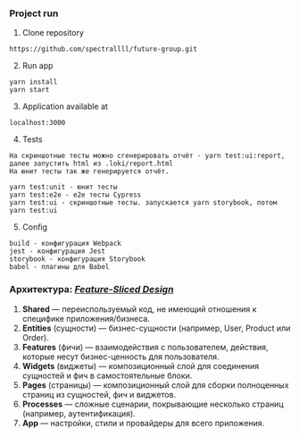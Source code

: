 ### Project run

1. Clone repository
```
https://github.com/spectrallll/future-group.git
```
2. Run app
```
yarn install
yarn start
```
3. Application available at
```
localhost:3000
```
4. Tests
```
На скриншотные тесты можно сгенерировать отчёт - yarn test:ui:report,
далее запустить html из .loki/report.html
На юнит тесты так же генерируется отчёт.
```
```
yarn test:unit - юнит тесты
yarn test:e2e - e2e тесты Cypress
yarn test:ui - скриншотные тесты. запускается yarn storybook, потом yarn test:ui
```
5. Config
```
build - конфигурация Webpack
jest - конфигурация Jest
storybook - конфигурация Storybook
babel - плагины для Babel
```

### Архитектура: [*Feature-Sliced Design*](https://feature-sliced.design/ru/)

1. **Shared** — переиспользуемый код, не имеющий отношения к специфике приложения/бизнеса.
2. **Entities** (сущности) — бизнес-сущности (например, User, Product или Order).
3. **Features** (фичи) — взаимодействия с пользователем, действия, которые несут бизнес-ценность для пользователя.
4. **Widgets** (виджеты) — композиционный слой для соединения сущностей и фич в самостоятельные блоки.
5. **Pages** (страницы) — композиционный слой для сборки полноценных страниц из сущностей, фич и виджетов.
6. **Processes** — сложные сценарии, покрывающие несколько страниц (например, аутентификация).
7. **App** — настройки, стили и провайдеры для всего приложения.